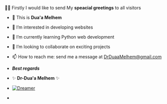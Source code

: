 👋👋 Firstly I would like to send My **speacial greetings** to all visitors 
- 👋 This is **Dua'a Melhem**
- 👀 I’m interested in developing websites
- 🌱 I’m currently learning Python web development
- 💞️ I’m looking to collaborate on exciting projects
- 📫 How to reach me: send me a message at DrDuaaMelhem@gmail.com
-  ***Best regards***
-    ✨ **Dr-Dua'a Melhem** ✨
-   [![Dreamer](https://img.youtube.com/vi/IwzkfMmNMpM/0.jpg)](https://www.youtube.com/watch?v=IwzkfMmNMpM)


-  
<!---
doaamelhem96/doaamelhem96 is a ✨ special ✨ repository because its `README.md` (this file) appears on your GitHub profile.
You can click the Preview link to take a look at your changes.
--->

